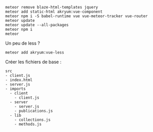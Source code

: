 
```
meteor remove blaze-html-templates jquery
meteor add static-html akryum:vue-component
meteor npm i -S babel-runtime vue vue-meteor-tracker vue-router
meteor update
meteor update --all-packages
meteor npm i
meteor
```

Un peu de less ?

```
meteor add akryum:vue-less
```

Créer les fichiers de base :

```
src
- client.js
- index.html
- server.js
- imports
  - client
    - client.js
  - server
    - server.js
    - publications.js
  - lib
    - collections.js
    - methods.js
```
